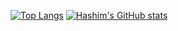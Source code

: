[![Top Langs](https://github-readme-stats.vercel.app/api/top-langs/?username=prim69&langs_count=10&theme=midnight-purple)](https://github.com/anuraghazra/github-readme-stats)
[![Hashim's GitHub stats](https://github-readme-stats.vercel.app/api?username=prim69&count_private=true&show_icons=true&theme=radical)](https://github.com/anuraghazra/github-readme-stats)
